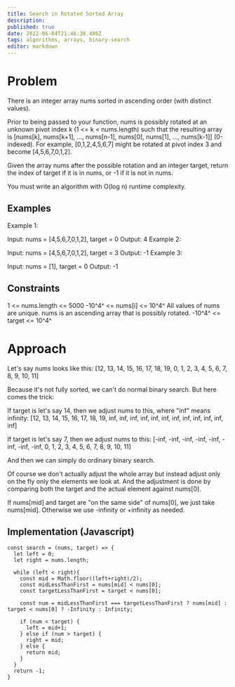 ```yaml
---
title: Search in Rotated Sorted Array
description: 
published: true
date: 2022-06-04T21:46:30.486Z
tags: algorithms, arrays, binary-search
editor: markdown
---
```


# Problem
There is an integer array nums sorted in ascending order (with distinct values).

Prior to being passed to your function, nums is possibly rotated at an unknown pivot index k (1 <= k < nums.length) such that the resulting array is [nums[k], nums[k+1], ..., nums[n-1], nums[0], nums[1], ..., nums[k-1]] (0-indexed). For example, [0,1,2,4,5,6,7] might be rotated at pivot index 3 and become [4,5,6,7,0,1,2].

Given the array nums after the possible rotation and an integer target, return the index of target if it is in nums, or -1 if it is not in nums.

You must write an algorithm with O(log n) runtime complexity.

## Examples

Example 1:

Input: nums = [4,5,6,7,0,1,2], target = 0
Output: 4
Example 2:

Input: nums = [4,5,6,7,0,1,2], target = 3
Output: -1
Example 3:

Input: nums = [1], target = 0
Output: -1
 

## Constraints
1 <= nums.length <= 5000
-10^4^ <= nums[i] <= 10^4^
All values of nums are unique.
nums is an ascending array that is possibly rotated.
-10^4^ <= target <= 10^4^

# Approach
Let's say nums looks like this: [12, 13, 14, 15, 16, 17, 18, 19, 0, 1, 2, 3, 4, 5, 6, 7, 8, 9, 10, 11]

Because it's not fully sorted, we can't do normal binary search. But here comes the trick:

If target is let's say 14, then we adjust nums to this, where "inf" means infinity:
[12, 13, 14, 15, 16, 17, 18, 19, inf, inf, inf, inf, inf, inf, inf, inf, inf, inf, inf, inf]

If target is let's say 7, then we adjust nums to this:
[-inf, -inf, -inf, -inf, -inf, -inf, -inf, -inf, 0, 1, 2, 3, 4, 5, 6, 7, 8, 9, 10, 11]

And then we can simply do ordinary binary search.

Of course we don't actually adjust the whole array but instead adjust only on the fly only the elements we look at. And the adjustment is done by comparing both the target and the actual element against nums[0].

If nums[mid] and target are "on the same side" of nums[0], we just take nums[mid]. Otherwise we use -infinity or +infinity as needed.

## Implementation (Javascript)
```
const search = (nums, target) => {
  let left = 0;
  let right = nums.length;
  
  while (left < right){
    const mid = Math.floor((left+right)/2);
    const midLessThanFirst = nums[mid] < nums[0];
    const targetLessThanFirst = target < nums[0];
  
    const num = midLessThanFirst === targetLessThanFirst ? nums[mid] : target < nums[0] ? -Infinity : Infinity;
    
    if (num < target) {
      left = mid+1;
    } else if (num > target) {
      right = mid;
    } else {
      return mid;
    }
  }
  return -1;
}
```